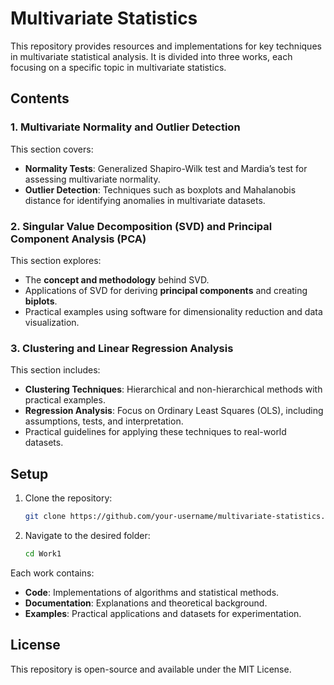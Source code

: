 # Multivariate Statistics

This repository provides resources and implementations for key techniques in multivariate statistical analysis. It is divided into three works, each focusing on a specific topic in multivariate statistics.

## Contents

### 1. **Multivariate Normality and Outlier Detection**
This section covers:
- **Normality Tests**: Generalized Shapiro-Wilk test and Mardia’s test for assessing multivariate normality.
- **Outlier Detection**: Techniques such as boxplots and Mahalanobis distance for identifying anomalies in multivariate datasets.

### 2. **Singular Value Decomposition (SVD) and Principal Component Analysis (PCA)**
This section explores:
- The **concept and methodology** behind SVD.
- Applications of SVD for deriving **principal components** and creating **biplots**.
- Practical examples using software for dimensionality reduction and data visualization.

### 3. **Clustering and Linear Regression Analysis**
This section includes:
- **Clustering Techniques**: Hierarchical and non-hierarchical methods with practical examples.
- **Regression Analysis**: Focus on Ordinary Least Squares (OLS), including assumptions, tests, and interpretation.
- Practical guidelines for applying these techniques to real-world datasets.

## Setup

1. Clone the repository:
   ```bash
   git clone https://github.com/your-username/multivariate-statistics.git
   ```

2. Navigate to the desired folder:
   ```bash
   cd Work1
   ```

Each work contains:
- **Code**: Implementations of algorithms and statistical methods.
- **Documentation**: Explanations and theoretical background.
- **Examples**: Practical applications and datasets for experimentation.

## License

This repository is open-source and available under the MIT License.
